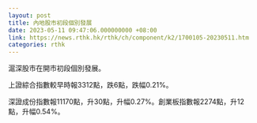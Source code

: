 ```yaml
---
layout: post
title: 內地股市初段個別發展
date: 2023-05-11 09:47:06.000000000 +08:00
link: https://news.rthk.hk/rthk/ch/component/k2/1700105-20230511.htm
categories: rthk
---
```


滬深股市在開市初段個別發展。

上證綜合指數較早時報3312點，跌6點，跌幅0.21%。

深證成份指數報11170點，升30點，升幅0.27%。創業板指數報2274點，升12點，升幅0.54%。
